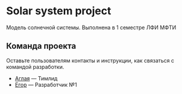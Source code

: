 # Solar system project
Модель солнечной системы. Выполнена в 1 семестре ЛФИ МФТИ

## Команда проекта
Оставьте пользователям контакты и инструкции, как связаться с командой разработки.

- [Аглая](https://github.com/AAglay) — Тимлид
- [Егор](https://github.com/egoroz) — Разработчик №1